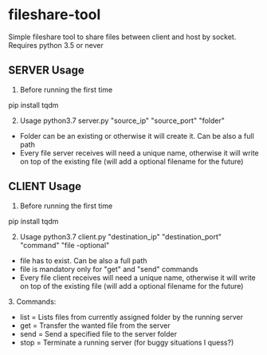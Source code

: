 # fileshare-tool
Simple fileshare tool to share files between client and host by socket.
Requires python 3.5 or never

## SERVER Usage
1. Before running the first time

pip install tqdm

2. Usage
python3.7 server.py "source_ip" "source_port" "folder"

<ul>
  <li>Folder can be an existing or otherwise it will create it. Can be also a full path</li>
  <li>Every file server receives will need a unique name, otherwise it will write on top of the existing file (will add a optional filename for the future)</li>
</ul>

## CLIENT Usage
1. Before running the first time

pip install tqdm

2. Usage
python3.7 client.py "destination_ip" "destination_port" "command" "file -optional"

<ul>
  <li>file has to exist. Can be also a full path</li>
  <li>file is mandatory only for "get" and "send" commands</li>
  <li>Every file client receives will need a unique name, otherwise it will write on top of the existing file (will add a optional filename for the future)</li>
</ul>
3. Commands:
<ul>
  <li>list = Lists files from currently assigned folder by the running server</li>
  <li>get  = Transfer the wanted file from the server</li>
  <li>send = Send a specified file to the server folder</li>
  <li>stop = Terminate a running server (for buggy situations I quess?)</li>
</ul>
